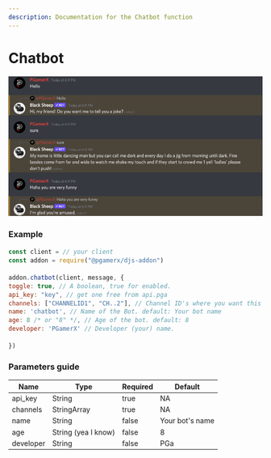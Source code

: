 ```yaml
---
description: Documentation for the Chatbot function
---
```


# Chatbot

![This is how it will look like](<../.gitbook/assets/Screenshot 2021-10-21 at 6.12.01 PM.png>)

### Example

```javascript
const client = // your client
const addon = require("@pgamerx/djs-addon")

addon.chatbot(client, message, {
toggle: true, // A boolean, true for enabled.
api_key: "key", // get one free from api.pga
channels: ["CHANNELID1", "CH..2"], // Channel ID's where you want this to work
name: 'chatbot', // Name of the Bot. default: Your bot name
age: 8 /* or "8" */, // Age of the bot. default: 8
developer: 'PGamerX' // Developer (your) name.

})
```

### Parameters guide

<table><thead><tr><th>Name</th><th>Type</th><th data-type="checkbox">Required</th><th>Default</th></tr></thead><tbody><tr><td>api_key</td><td>String</td><td>true</td><td>NA</td></tr><tr><td>channels</td><td>StringArray</td><td>true</td><td>NA</td></tr><tr><td>name</td><td>String</td><td>false</td><td>Your bot's name</td></tr><tr><td>age</td><td>String (yea I know)</td><td>false</td><td>8</td></tr><tr><td>developer</td><td>String</td><td>false</td><td>PGa</td></tr></tbody></table>

